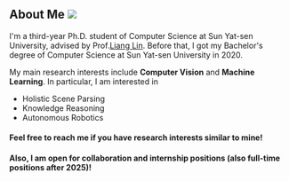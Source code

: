 ## About Me ![](https://visitor-badge.glitch.me/badge?page_id=putao537.putao537)

I'm a third-year Ph.D. student of Computer Science at Sun Yat-sen University, advised by Prof.<a href="http://www.linliang.net/" target="_blank">Liang Lin</a>. Before that, I got my Bachelor's degree of Computer Science at Sun Yat-sen University in 2020.   
          
My main research interests include **Computer Vision** and **Machine Learning**. In particular, I am interested in <br>
- Holistic Scene Parsing
- Knowledge Reasoning
- Autonomous Robotics

#### Feel free to reach me if you have research interests similar to mine! 
#### Also, I am open for collaboration and internship positions (also full-time positions after 2025)!
